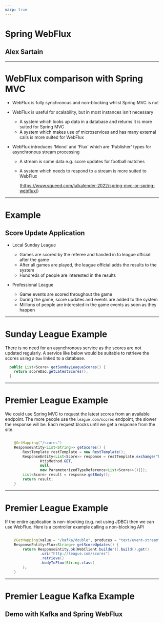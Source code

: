 ```yaml
---
marp: true
---
```


# Spring WebFlux

## Alex Sartain

---

# WebFlux comparison with Spring MVC

- WebFlux is fully synchronous and non-blocking whilst Spring MVC is not
- WebFlux is useful for scalability, but in most instances isn't necessary
  - A system which looks up data in a database and returns it is more suited for Spring MVC
  - A system which makes use of microservices and has many external calls is more suited for WebFlux
- WebFlux introduces 'Mono' and 'Flux' which are 'Publisher' types for asynchronous stream processing

  - A stream is some data e.g. score updates for football matches
  - A system which needs to respond to a stream is more suited to WebFlux

    (https://www.squeed.com/julkalender-2022/spring-mvc-or-spring-webflux/)

---

# Example

## Score Update Application

- Local Sunday League

  - Games are scored by the referee and handed in to league official after the game
  - After all games are played, the league official adds the results to the system
  - Hundreds of people are interested in the results

- Professional League

  - Game events are scored throughout the game
  - During the game, score updates and events are added to the system
  - Millions of people are interested in the game events as soon as they happen

---

# Sunday League Example

There is no need for an asynchronous service as the scores are not updated regularly.
A service like below would be suitable to retrieve the scores using a `Dao` linked to a database.

```java
  public List<Score> getSundayLeagueScores() {
    return scoreDao.getLatestScores();
  }
```

---

# Premier League Example

We could use Spring MVC to request the latest scores from an available endpoint.
The more people use the `league.com/scores` endpoint, the slower the response will be.
Each request blocks until we get a response from the site.

```java

    @GetMapping("/scores")
    ResponseEntity<List<String>> getScores() {
        RestTemplate restTemplate = new RestTemplate();
        ResponseEntity<List<Score>> response = restTemplate.exchange("http://league.com/scores",
                HttpMethod.GET,
                null,
                new ParameterizedTypeReference<List<Score>>(){});
        List<Score> result = response.getBody();
        return result;
    }
```

---

# Premier League Example

If the entire application is non-blocking (e.g. not using JDBC) then we can use WebFlux.
Here is a controller example calling a non-blocking API

```java

    @GetMapping(value = "/kafka/double", produces = "text/event-stream")
    ResponseEntity<Flux<String>> getScoreUpdates() {
        return ResponseEntity.ok(WebClient.builder().build().get()
                .uri("http://league.com/scores")
                .retrieve()
                .bodyToFlux(String.class)
        );
    }
```

---

# Premier League Kafka Example

## Demo with Kafka and Spring WebFlux
